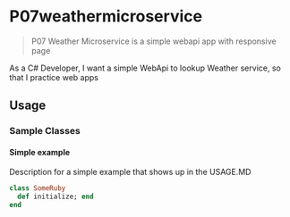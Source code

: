 # P07weathermicroservice

> P07 Weather Microservice is a simple webapi app with responsive page

As a C# Developer, I want a simple WebApi to lookup Weather service, so that I practice web apps

## Usage

### Sample Classes

#### Simple example

Description for a simple example that shows up in the USAGE.MD

```ruby
class SomeRuby
  def initialize; end
end
```
